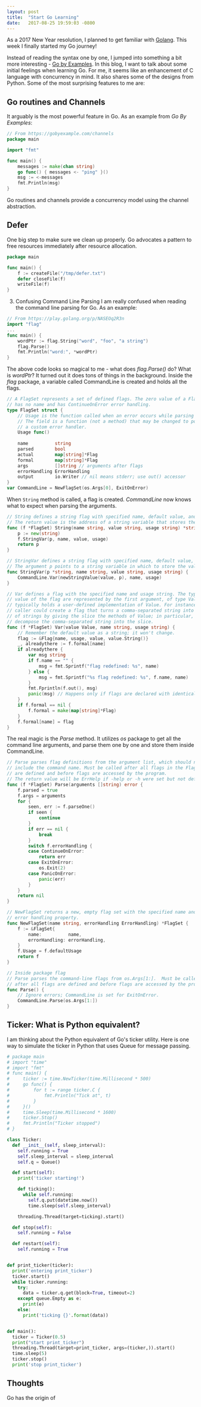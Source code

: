 ```yaml
---
layout: post
title:  "Start Go Learning"
date:   2017-08-25 19:59:03 -0800
---
```


As a 2017 New Year resolution, I planned to get familiar with [Golang](). This week I finally started my Go journey!

Instead of reading the syntax one by one, I jumped into something a bit more interesting - [Go by Examples](www.gobyexample.com). In this blog, I want to talk about some initial feelings when learning Go. For me, it seems like an enhancement of C language with concurrency in mind. It also shares some of the designs from Python. Some of the most surprising features to me are:

## Go routines and Channels
It arguably is the most powerful feature in Go. As an example from *Go By Examples*:

```go
// From https://gobyexample.com/channels
package main

import "fmt"

func main() {
    messages := make(chan string)
    go func() { messages <- "ping" }()
    msg := <-messages
    fmt.Println(msg)
}
```

Go routines and channels provide a concurrency model using the channel abstraction.

## Defer
One big step to make sure we clean up properly. Go advocates a pattern to free resources immediately after resource allocation.

```go 
package main

func main() {
    f := createFile("/tmp/defer.txt")
    defer closeFile(f)
    writeFile(f)
}
```

3. Confusing Command Line Parsing
I am really confused when reading the command line parsing for Go. As an example:

```go 
// From https://play.golang.org/p/NASEOq2R3n
import "flag"
...
func main() {
    wordPtr := flag.String("word", "foo", "a string")
    flag.Parse()
    fmt.Println("word:", *wordPtr)
}
```

The above code looks so magical to me - what does *flag.Parse()* do? What is *wordPtr*? It turned out it does tons of things in the background. Inside the *flag* package, a variable called CommandLine is created and holds all the flags.

```go
// A FlagSet represents a set of defined flags. The zero value of a FlagSet
// has no name and has ContinueOnError error handling.
type FlagSet struct {
    // Usage is the function called when an error occurs while parsing flags.
    // The field is a function (not a method) that may be changed to point to
    // a custom error handler.
    Usage func()
  
    name          string
    parsed        bool
    actual        map[string]*Flag
    formal        map[string]*Flag
    args          []string // arguments after flags
    errorHandling ErrorHandling
    output        io.Writer // nil means stderr; use out() accessor
}
var CommandLine = NewFlagSet(os.Args[0], ExitOnError)
```

When ``String`` method is called, a flag is created. *CommandLine* now knows what to expect when parsing the arguments.

```go 
// String defines a string flag with specified name, default value, and usage string.
// The return value is the address of a string variable that stores the value of the flag.
func (f *FlagSet) String(name string, value string, usage string) *string {
    p := new(string)
    f.StringVar(p, name, value, usage)
    return p
}

// StringVar defines a string flag with specified name, default value, and usage string.
// The argument p points to a string variable in which to store the value of the flag.
func StringVar(p *string, name string, value string, usage string) {
    CommandLine.Var(newStringValue(value, p), name, usage)
}

// Var defines a flag with the specified name and usage string. The type and
// value of the flag are represented by the first argument, of type Value, which
// typically holds a user-defined implementation of Value. For instance, the
// caller could create a flag that turns a comma-separated string into a slice
// of strings by giving the slice the methods of Value; in particular, Set would
// decompose the comma-separated string into the slice.
func (f *FlagSet) Var(value Value, name string, usage string) {
    // Remember the default value as a string; it won't change.
    flag := &Flag{name, usage, value, value.String()}
    _, alreadythere := f.formal[name]
    if alreadythere {
        var msg string
        if f.name == "" {
            msg = fmt.Sprintf("flag redefined: %s", name)
        } else {
            msg = fmt.Sprintf("%s flag redefined: %s", f.name, name)
        }
        fmt.Fprintln(f.out(), msg)
        panic(msg) // Happens only if flags are declared with identical names
    }
    if f.formal == nil {
        f.formal = make(map[string]*Flag)
    }
    f.formal[name] = flag
}
```

The real magic is the *Parse* method. It utilizes *os* package to get all the command line arguments, and parse them one by one and store them inside CommandLine.

```go 
// Parse parses flag definitions from the argument list, which should not
// include the command name. Must be called after all flags in the FlagSet
// are defined and before flags are accessed by the program.
// The return value will be ErrHelp if -help or -h were set but not defined.
func (f *FlagSet) Parse(arguments []string) error {
    f.parsed = true
    f.args = arguments
    for {
        seen, err := f.parseOne()
        if seen {
            continue
        }
        if err == nil {
            break
        }
        switch f.errorHandling {
        case ContinueOnError:
            return err
        case ExitOnError:
            os.Exit(2)
        case PanicOnError:
            panic(err)
        }
    }
    return nil
}

// NewFlagSet returns a new, empty flag set with the specified name and
// error handling property.
func NewFlagSet(name string, errorHandling ErrorHandling) *FlagSet {
    f := &FlagSet{
        name:          name,
        errorHandling: errorHandling,
    }
    f.Usage = f.defaultUsage
    return f
}

// Inside package flag
// Parse parses the command-line flags from os.Args[1:].  Must be called
// after all flags are defined and before flags are accessed by the program.
func Parse() {
    // Ignore errors; CommandLine is set for ExitOnError.
    CommandLine.Parse(os.Args[1:])
}
```

## Ticker: What is Python equivalent?
I am thinking about the Python equivalent of Go's ticker utility. Here is one way to simulate the ticker in Python that uses Queue for message passing.

```python
# package main
# import "time"
# import "fmt"
# func main() {
#     ticker := time.NewTicker(time.Millisecond * 500)
#     go func() {
#         for t := range ticker.C {
#             fmt.Println("Tick at", t)
#         }
#     }()
#     time.Sleep(time.Millisecond * 1600)
#     ticker.Stop()
#     fmt.Println("Ticker stopped")
# }

class Ticker:
  def __init__(self, sleep_interval):
    self.running = True
    self.sleep_interval = sleep_interval
    self.q = Queue()

  def start(self):
    print('ticker starting!')

    def ticking():
      while self.running:
        self.q.put(datetime.now())
        time.sleep(self.sleep_interval)

    threading.Thread(target=ticking).start()

  def stop(self):
    self.running = False

  def restart(self):
    self.running = True


def print_ticker(ticker):
  print('entering print_ticker')
  ticker.start()
  while ticker.running:
    try:
      data = ticker.q.get(block=True, timeout=2)
    except queue.Empty as e:
      print(e)
    else:
      print('ticking {}'.format(data))


def main():
  ticker = Ticker(0.5)
  print("start print_ticker")
  threading.Thread(target=print_ticker, args=(ticker,)).start()
  time.sleep(5)
  ticker.stop()
  print('stop print_ticker')
```

## Thoughts
Go has the origin of 